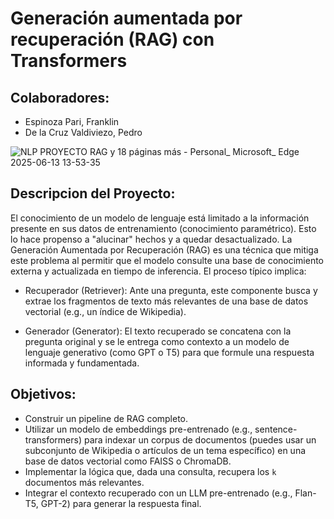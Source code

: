 # Generación aumentada por recuperación (RAG) con Transformers

## Colaboradores:

* Espinoza Pari, Franklin
* De la Cruz Valdiviezo, Pedro

![NLP PROYECTO RAG y 18 páginas más - Personal_ Microsoft_ Edge 2025-06-13 13-53-35](https://github.com/user-attachments/assets/9e8298a5-9505-4c23-841b-02915d0a82db)


## Descripcion del Proyecto:

El conocimiento de un modelo de lenguaje está limitado a la información presente en sus datos de entrenamiento (conocimiento paramétrico). Esto lo hace propenso a "alucinar" hechos y a quedar desactualizado. La Generación Aumentada por Recuperación (RAG) es una técnica que mitiga este problema al permitir que el modelo consulte una base de conocimiento externa y actualizada en tiempo de inferencia. El proceso típico implica:

* Recuperador (Retriever): Ante una pregunta, este componente busca y extrae los fragmentos de texto más relevantes de una base de datos vectorial (e.g., un índice de Wikipedia).

* Generador (Generator): El texto recuperado se concatena con la pregunta original y se le entrega como contexto a un modelo de lenguaje generativo (como GPT o T5) para que formule una respuesta informada y fundamentada.

## Objetivos:

* Construir un pipeline de RAG completo.
* Utilizar un modelo de embeddings pre-entrenado (e.g., sentence-transformers) para indexar un corpus de documentos (puedes usar un subconjunto de Wikipedia o artículos de un tema específico) en una base de datos vectorial como FAISS o ChromaDB.
* Implementar la lógica que, dada una consulta, recupera los `k` documentos más relevantes.
* Integrar el contexto recuperado con un LLM pre-entrenado (e.g., Flan-T5, GPT-2) para generar la respuesta final.

